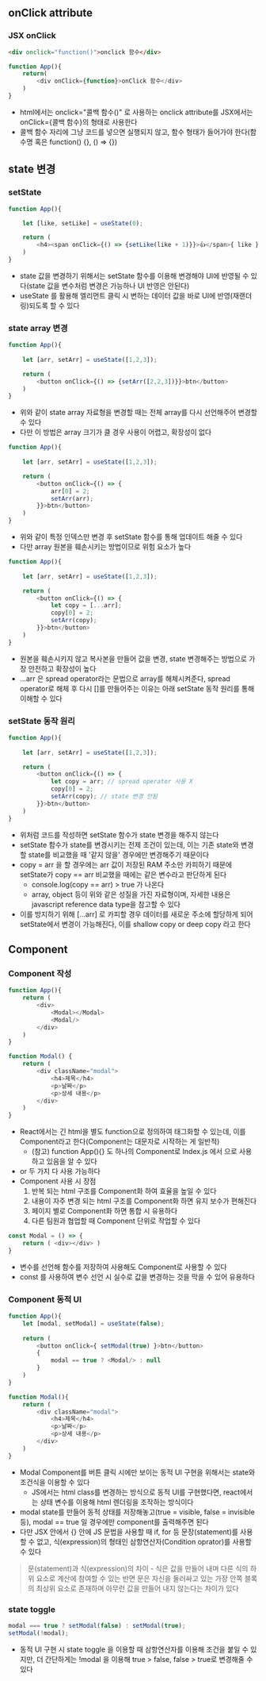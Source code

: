## onClick attribute
### JSX onClick
```html
<div onclick="function()">onclick 함수</div>
```
```js
function App(){
    return(
        <div onClick={function}>onClick 함수</div>
    )
}
```
- html에서는 onclick="콜백 함수()" 로 사용하는 onclick attribute를 JSX에서는 onClick={콜백 함수}의 형태로 사용한다
- 콜백 함수 자리에 그냥 코드를 넣으면 실행되지 않고, 함수 형태가 들어가야 한다(함수명 혹은 function() {}, () => {})

## state 변경
### setState
```js
function App(){

    let [like, setLike] = useState(0);

    return (
        <h4><span onClick={() => {setLike(like + 1)}}>👍</span>{ like }</h4>
    )
}
```
- state 값을 변경하기 위해서는 setState 함수를 이용해 변경해야 UI에 반영될 수 있다(state 값을 변수처럼 변경은 가능하나 UI 반영은 안된다)
- useState 를 활용해 엘리먼트 클릭 시 변하는 데이터 값을 바로 UI에 반영(재랜더링)되도록 할 수 있다

### state array 변경
```js
function App(){
    
    let [arr, setArr] = useState([1,2,3]);

    return (
        <button onClick={() => {setArr([2,2,3])}}>btn</button>
    )
}
```
- 위와 같이 state array 자료형을 변경할 때는 전체 array를 다시 선언해주어 변경할 수 있다
- 다만 이 방법은 array 크기가 클 경우 사용이 어렵고, 확장성이 없다

```js
function App(){
    
    let [arr, setArr] = useState([1,2,3]);

    return (
        <button onClick={() => {
            arr[0] = 2;
            setArr(arr);
        }}>btn</button>
    )
}
```
- 위와 같이 특정 인덱스만 변경 후 setState 함수를 통해 업데이트 해줄 수 있다
- 다만 array 원본을 훼손시키는 방법이므로 위험 요소가 높다

```js
function App(){
    
    let [arr, setArr] = useState([1,2,3]);

    return (
        <button onClick={() => {
            let copy = [...arr];
            copy[0] = 2;
            setArr(copy);
        }}>btn</button>
    )
}
```
- 원본을 훼손시키지 않고 복사본을 만들어 값을 변경, state 변경해주는 방법으로 가장 안전하고 확장성이 높다
- ...arr 은 spread operator라는 문법으로 array를 해체시켜준다, spread operator로 해체 후 다시 []를 만들어주는 이유는 아래 setState 동작 원리를 통해 이해할 수 있다

### setState 동작 원리
```js
function App(){
    
    let [arr, setArr] = useState([1,2,3]);

    return (
        <button onClick={() => {
            let copy = arr; // spread operator 사용 X
            copy[0] = 2;
            setArr(copy); // state 변경 안됨
        }}>btn</button>
    )
}
```
- 위처럼 코드를 작성하면 setState 함수가 state 변경을 해주지 않는다
- setState 함수가 state를 변경시키는 전제 조건이 있는데, 이는 기존 state와 변경할 state를 비교했을 때 '같지 않을' 경우에만 변경해주기 때문이다
- copy = arr 을 할 경우에는 arr 값이 저장된 RAM 주소만 카피하기 때문에 setState가 copy == arr 비교했을 때에는 같은 변수라고 판단하게 된다
    - console.log(copy == arr) > true 가 나온다
    - array, object 등이 위와 같은 성질을 가진 자료형이며, 자세한 내용은 javascript reference data type을 참고할 수 있다
- 이를 방지하기 위해 [...arr] 로 카피할 경우 데이터를 새로운 주소에 할당하게 되어 setState에서 변경이 가능해진다, 이를 shallow copy or deep copy 라고 한다


## Component
### Component 작성
```js
function App(){
    return (
        <div>
            <Modal></Modal>
            <Modal/>
        </div>
    )
}

function Modal() {
    return (
        <div className="modal">
            <h4>제목</h4>
            <p>날짜</p>
            <p>상세 내용</p>
        </div>
    )
}
```
- React에서는 긴 html을 별도 function으로 정의하여 태그화할 수 있는데, 이를 Component라고 한다(Component는 대문자로 시작하는 게 일반적)
    - (참고) function App(){} 도 하나의 Component로 Index.js 에서 <App></App> 으로 사용하고 있음을 알 수 있다
- <Modal></Modal> or <Modal/> 두 가지 다 사용 가능하다
- Component 사용 시 장점
    1. 반복 되는 html 구조를 Component화 하여 효율을 높일 수 있다
    2. 내용이 자주 변경 되는 html 구조를 Component화 하면 유지 보수가 편해진다
    3. 페이지 별로 Component화 하면 통합 시 유용하다
    4. 다른 팀원과 협업할 때 Component 단위로 작업할 수 있다

```js
const Modal = () => {
    return ( <div></div> )
}
```
- 변수를 선언해 함수를 저장하여 사용해도 Component로 사용할 수 있다
- const 를 사용하여 변수 선언 시 실수로 값을 변경하는 것을 막을 수 있어 유용하다

### Component 동적 UI
```js
function App(){
    let [modal, setModal] = useState(false);
    
    return (
        <button onClick={ setModal(true) }>btn</button>
        {
            modal == true ? <Modal/> : null
        }
    )
}

function Modal(){
    return (
        <div className="modal">
            <h4>제목</h4>
            <p>날짜</p>
            <p>상세 내용</p>
        </div>
    )
}
```
- Modal Component를 버튼 클릭 시에만 보이는 동적 UI 구현을 위해서는 state와 조건식을 이용할 수 있다
    - JS에서는 html class를 변경하는 방식으로 동적 UI를 구현했다면, react에서는 상태 변수를 이용해 html 렌더링을 조작하는 방식이다
- modal state를 만들어 동적 상태를 저장해놓고(true = visible, false = invisible 등), modal == true 일 경우에만 <Modal/> component를 출력해주면 된다
- 다만 JSX 안에서 {} 안에 JS 문법을 사용할 때 if, for 등 문장(statement)를 사용할 수 없고, 식(expression)의 형태인 삼항연산자(Condition oprator)를 사용할 수 있다
> 문(statement)과 식(expression)의 차이
    - 식은 값을 만들어 내며 다른 식의 하위 요소로 계산에 참여할 수 있는 반면 문은 자신을 둘러싸고 있는 가장 안쪽 블록의 최상위 요소로 존재하며 아무런 값을 만들어 내지 않는다는 차이가 있다


### state toggle
```js
modal === true ? setModal(false) : setModal(true);
setModal(!modal);
```
- 동적 UI 구현 시 state toggle 을 이용할 때 삼항연산자를 이용해 조건을 붙일 수 있지만, 더 간단하게는 !modal 을 이용해 true > false, false > true로 변경해줄 수 있다


